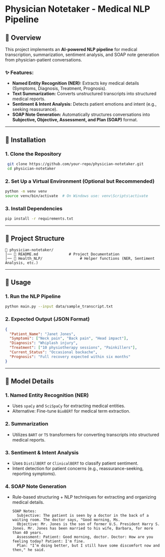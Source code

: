 # Physician Notetaker - Medical NLP Pipeline

## 📌 Overview
This project implements an **AI-powered NLP pipeline** for medical transcription, summarization, sentiment analysis, and SOAP note generation from physician-patient conversations.

### ✨ Features:
- **Named Entity Recognition (NER):** Extracts key medical details (Symptoms, Diagnosis, Treatment, Prognosis).
- **Text Summarization:** Converts unstructured transcripts into structured medical reports.
- **Sentiment & Intent Analysis:** Detects patient emotions and intent (e.g., seeking reassurance).
- **SOAP Note Generation:** Automatically structures conversations into **Subjective, Objective, Assessment, and Plan (SOAP)** format.

---

## 🚀 Installation

### **1. Clone the Repository**
```bash
 git clone https://github.com/your-repo/physician-notetaker.git
 cd physician-notetaker
```

### **2. Set Up a Virtual Environment (Optional but Recommended)**
```bash
python -m venv venv
source venv/bin/activate  # On Windows use: venv\Scripts\activate
```

### **3. Install Dependencies**
```bash
pip install -r requirements.txt
```

---

## 📂 Project Structure
```
📁 physician-notetaker/
│── 📜 README.md              # Project Documentation
│── 📁 Health_NLP/                 # Helper functions (NER, Sentiment Analysis, etc.)
```

---

## 🔧 Usage

### **1. Run the NLP Pipeline**
```bash
python main.py --input data/sample_transcript.txt
```

### **2. Expected Output (JSON Format)**
```json
{
  "Patient_Name": "Janet Jones",
  "Symptoms": ["Neck pain", "Back pain", "Head impact"],
  "Diagnosis": "Whiplash injury",
  "Treatment": ["10 physiotherapy sessions", "Painkillers"],
  "Current_Status": "Occasional backache",
  "Prognosis": "Full recovery expected within six months"
}
```

---

## 📌 Model Details

### **1. Named Entity Recognition (NER)**
- Uses `spaCy` and `SciSpaCy` for extracting medical entities.
- Alternative: Fine-tune `BioBERT` for medical term extraction.

### **2. Summarization**
- Utilizes `BART` or `T5` transformers for converting transcripts into structured medical reports.

### **3. Sentiment & Intent Analysis**
- Uses `DistilBERT` or `ClinicalBERT` to classify patient sentiment.
- Intent detection for patient concerns (e.g., reassurance-seeking, reporting symptoms).

### **4. SOAP Note Generation**
- Rule-based structuring + NLP techniques for extracting and organizing medical details.
  ```
  SOAP Notes:
    Subjective: The patient is seen by a doctor in the back of a waiting room. The doctor says, "Good morning, Ms.
    Objective: Mr. Jones is the son of former U.S. President Harry S. Jones. Mr. Jones has been married to his wife, Barbara, for more than 40 years.
    Assessment: Patient: Good morning, doctor. Doctor: How are you feeling today? Patient: I'm fine.
    Plan: "I’m doing better, but I still have some discomfort now and then," he said.
  ```
  

